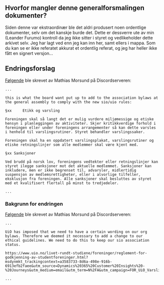 ## Hvorfor mangler denne generalforsmalingen dokumenter?

Siden denne var ekstraordinær ble det aldri produsert noen ordentlige dokumenter, selv om det kanskje burde det. Dette er dessverre ute av min (Leander Furumo) kontroll da jeg ikke sitter i styret og vedlikeholder dette arkivet selv. Jeg har lagt ved enn jeg kan inn her, samt ellers i mappa. Som du kan se er ikke referatet akkurat et ordentlig referat, og jeg har heller ikke fått en signert versjon...

## Endringsforslag

[Følgende](https://discord.com/channels/747542543750660178/747542544103112806/1340025682855723019) ble skrevet av Mathias Morsund på Discordserveren:

```
...

this is what the board want put up to add to the association bylaws at the general assembly to comply with the new sio/uio rules:

§xx     Etikk og varsling

Foreningen skal så langt det er mulig vurdere miljømessige og etiske hensyn i planleggingen av aktiviteter. Skjer kritikkverdige forhold i foreningen eller under foreningens arrangementer så kan dette varsles i henhold til varslingsrutiner. Styret behandler varslingssaker.

Foreningen skal ha en oppdatert varslingsplakat, varslingsrutiner og etiske retningslinjer som alle medlemmer skal være kjent med.

§xx Sanksjoner

Ved brudd på norsk lov, foreningens vedtekter eller retningslinjer kan styret ilegge sanksjoner mot det aktuelle medlemmet. Sanksjoner kan inkludere, men er ikke begrenset til, advarsler, midlertidig suspensjon av medlemsrettigheter, eller i alvorlige tilfeller, eksklusjon fra foreningen. Alle sanksjoner skal besluttes av styret med et kvalifisert flertall på minst to tredjedeler.

...
```

### Bakgrunn for endringen

[Følgende](https://discord.com/channels/747542543750660178/747542544103112806/1340025682855723019) ble skrevet av Mathias Morsund på Discordserveren:

```
...

UiO has imposed that we need to have a certain wording on our org bylaws. Therefore we deemed it necessary to add a change to our ethical guidelines. We need to do this to keep our sio association status.

https://www.uio.no/livet-rundt-studiene/foreninger/reglement-for-godkjenning-av-studentforeninger.html?msdynmkt_trackingcontext=a3583733-8d6a-498e-916b-6913efb2faee&utm_source=Dynamics%20365%20Customer%20Insights%20-%20Journeys&utm_medium=email&utm_term=N%2FA&utm_campaign=FOR_UiO_Varsling%20og%20etiske%20retningslinjer&utm_content=FOR_Varsling%20og%20etiske%20retningslinjer#toc6

...
```